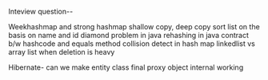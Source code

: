 Inteview question--

Weekhashmap and strong hashmap
shallow copy, deep copy
sort list on the basis on name and id
diamond problem in java
rehashing in java
contract b/w hashcode and equals method
collision detect in hash map
linkedlist vs array list when deletion is heavy

Hibernate-
can we make entity class final
proxy object internal working
